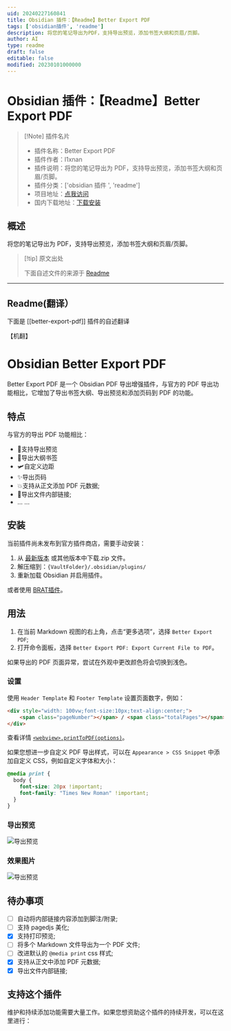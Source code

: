 ```yaml
---
uid: 20240227160841
title: Obsidian 插件：【Readme】Better Export PDF
tags: ['obsidian插件', 'readme']
description: 将您的笔记导出为PDF，支持导出预览，添加书签大纲和页眉/页脚。
author: AI
type: readme
draft: false
editable: false
modified: 20230101000000
---
```


# Obsidian 插件：【Readme】Better Export PDF

> [!Note] 插件名片
> - 插件名称：Better Export PDF
> - 插件作者：l1xnan
> - 插件说明：将您的笔记导出为 PDF，支持导出预览，添加书签大纲和页眉/页脚。
> - 插件分类：['obsidian 插件 ', 'readme']
> - 项目地址：[点我访问](https://github.com/l1xnan/obsidian-better-export-pdf)
> - 国内下载地址：[下载安装](https://pkmer.cn/products/plugin/pluginMarket/?better-export-pdf)

## 概述

将您的笔记导出为 PDF，支持导出预览，添加书签大纲和页眉/页脚。

> [!tip] 原文出处
>
>下面自述文件的来源于 [Readme](https://ghproxy.net/https://raw.githubusercontent.com/l1xnan/obsidian-better-export-pdf/master/README.md)

---

## Readme(翻译）

下面是 [[better-export-pdf]] 插件的自述翻译

【机翻】

# Obsidian Better Export PDF

Better Export PDF 是一个 Obsidian PDF 导出增强插件，与官方的 PDF 导出功能相比，它增加了导出书签大纲、导出预览和添加页码到 PDF 的功能。

## 特点

与官方的导出 PDF 功能相比：

- 🚀支持导出预览
- 🎉导出大纲书签
- 🛩️自定义边距
- ✨导出页码
- 💥支持从正文添加 PDF 元数据;
- 🎇导出文件内部链接;
- ... ...

## 安装

当前插件尚未发布到官方插件商店，需要手动安装：

1. 从 [最新版本](https://github.com/l1xnan/obsidian-better-export-pdf/releases) 或其他版本中下载.zip 文件。
2. 解压缩到：`{VaultFolder}/.obsidian/plugins/`
3. 重新加载 Obsidian 并启用插件。

或者使用 [BRAT插件](https://obsidian.md/plugins?id=obsidian42-brat)。

## 用法

1. 在当前 Markdown 视图的右上角，点击“更多选项”，选择 `Better Export PDF`;
2. 打开命令面板，选择 `Better Export PDF: Export Current File to PDF`。

如果导出的 PDF 页面异常，尝试在外观中更改颜色将会切换到浅色。

### 设置

使用 `Header Template` 和 `Footer Template` 设置页面数字，例如：

```html
<div style="width: 100vw;font-size:10px;text-align:center;">
    <span class="pageNumber"></span> / <span class="totalPages"></span>
</div>
```

查看详情 [`<webview>.printToPDF(options)`](https://www.electronjs.org/docs/latest/api/webview-tag#webviewprinttopdfoptions)。

如果您想进一步自定义 PDF 导出样式，可以在 `Appearance > CSS Snippet` 中添加自定义 CSS，例如自定义字体和大小：

```css
@media print {
  body {
    font-size: 20px !important;
    font-family: "Times New Roman" !important;
  }
}
```

### 导出预览

![导出预览](https://cdn.pkmer.cn/covers/better-export-pdf_2_0.png!pkmer)

### 效果图片

![导出预览](https://cdn.pkmer.cn/covers/better-export-pdf_2_1.png!pkmer)

## 待办事项

- [ ] 自动将内部链接内容添加到脚注/附录;
- [ ] 支持 pagedjs 美化;
- [x] 支持打印预览;
- [ ] 将多个 Markdown 文件导出为一个 PDF 文件;
- [ ] 改进默认的 `@media print` css 样式;
- [x] 支持从正文中添加 PDF 元数据;
- [x] 导出文件内部链接;

## 支持这个插件

维护和持续添加功能需要大量工作。如果您想资助这个插件的持续开发，可以在这里进行：
